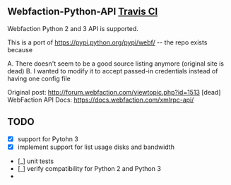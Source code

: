 Webfaction-Python-API [Travis CI](https://travis-ci.org/bieli/Webfaction-Python-API.svg?branch=master)
---------------------

Webfaction Python 2 and 3 API is supported.



This is a port of https://pypi.python.org/pypi/webf/ -- the repo exists because

A. There doesn't seem to be a good source listing anymore (original site is dead)
B. I wanted to modify it to accept passed-in credentials instead of having one config file

Original post: http://forum.webfaction.com/viewtopic.php?id=1513 [dead]
WebFaction API Docs: https://docs.webfaction.com/xmlrpc-api/


TODO
-----
- [X] support for Pytohn 3
- [X] implement support for list usage disks and bandwidth
- [_] unit tests 
- [_] verify compatibility for Python 2 and Python 3
- 
